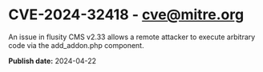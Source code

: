 # CVE-2024-32418 - cve@mitre.org

An issue in flusity CMS v2.33 allows a remote attacker to execute arbitrary code via the add_addon.php component.

**Publish date:** 2024-04-22
